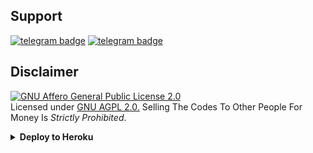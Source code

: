 
## Support
[![telegram badge](https://img.shields.io/badge/Telegram-Group-30302f?style=flat&logo=telegram)](https://telegram.dog/RoyalKrrishna)
[![telegram badge](https://img.shields.io/badge/Telegram-Channel-30302f?style=flat&logo=telegram)](https://telegram.dog/iPopcornMovieGroup)

## Disclaimer
[![GNU Affero General Public License 2.0](https://www.gnu.org/graphics/agplv3-155x51.png)](https://www.gnu.org/licenses/agpl-3.0.en.html#header)    
Licensed under [GNU AGPL 2.0.](https://github.com/RoyalKrrishna/doluram2.0/blob/master/LICENSE)
Selling The Codes To Other People For Money Is *Strictly Prohibited*.


<details><summary><b>Deploy to Heroku</b></summary>
<p>
<br>
<a href="https://heroku.com/deploy?template=https://github.com/RoyalKrrishna/Dolua20">
